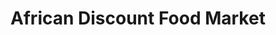 ---
title: "African Discount Food Market"
url: /south-salt-lake/african-discount-food-market/
shop: supermarket
---